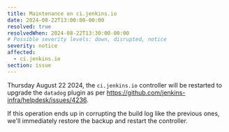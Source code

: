 ```yaml
---
title: Maintenance on ci.jenkins.io
date: 2024-08-22T13:00:00-00:00
resolved: true
resolvedWhen: 2024-08-22T13:30:00-00:00
# Possible severity levels: down, disrupted, notice
severity: notice
affected:
  - ci.jenkins.io
section: issue
---
```


Thursday August 22 2024, the `ci.jenkins.io` controller will be restarted to upgrade the `datadog` plugin as per <https://github.com/jenkins-infra/helpdesk/issues/4236>.

If this operation ends up in corrupting the build log like the previous ones, we'll immediately restore the backup and restart the controller.
